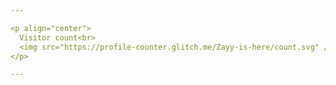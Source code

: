 ```yaml
---

<p align="center"> 
  Visitor count<br>
  <img src="https://profile-counter.glitch.me/Zayy-is-here/count.svg" />
</p>

---
```

